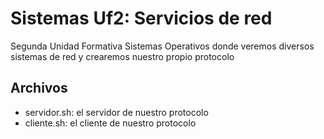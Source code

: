 # Sistemas Uf2: Servicios de red
Segunda Unidad Formativa Sistemas Operativos donde veremos diversos sistemas de red y crearemos nuestro propio protocolo

## Archivos
* servidor.sh: el servidor de nuestro protocolo
* cliente.sh: el cliente de nuestro protocolo
